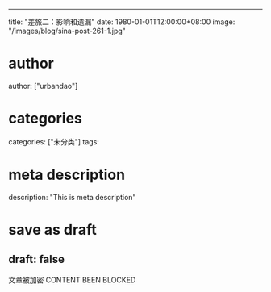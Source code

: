 
---
title: "差旅二：影响和遗漏"
date: 1980-01-01T12:00:00+08:00
image: "/images/blog/sina-post-261-1.jpg"
# author
author: ["urbandao"]
# categories
categories: ["未分类"]
tags: 
# meta description
description: "This is meta description"
# save as draft
draft: false
---

文章被加密 CONTENT BEEN BLOCKED
